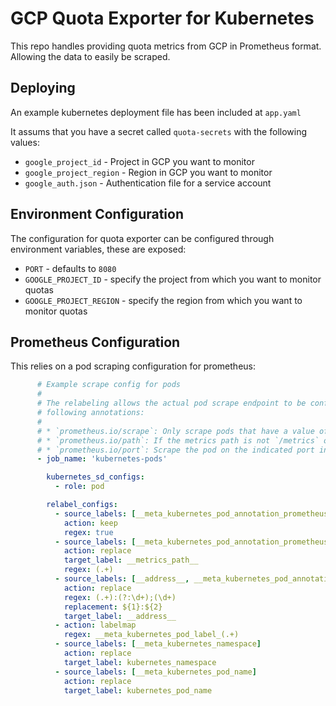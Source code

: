 # GCP Quota Exporter for Kubernetes

This repo handles providing quota metrics from GCP in Prometheus format.
Allowing the data to easily be scraped.


## Deploying

An example kubernetes deployment file has been included at `app.yaml`

It assums that you have a secret called `quota-secrets` with the following values:
- `google_project_id` - Project in GCP you want to monitor
- `google_project_region` - Region in GCP you want to monitor
- `google_auth.json` - Authentication file for a service account


## Environment Configuration

The configuration for quota exporter can be configured through environment
variables, these are exposed:

- `PORT` - defaults to `8080`
- `GOOGLE_PROJECT_ID` - specify the project from which you want to monitor quotas
- `GOOGLE_PROJECT_REGION` - specify the region from which you want to monitor
quotas


## Prometheus Configuration

This relies on a pod scraping configuration for prometheus:

```yaml
      # Example scrape config for pods
      #
      # The relabeling allows the actual pod scrape endpoint to be configured via the
      # following annotations:
      #
      # * `prometheus.io/scrape`: Only scrape pods that have a value of `true`
      # * `prometheus.io/path`: If the metrics path is not `/metrics` override this.
      # * `prometheus.io/port`: Scrape the pod on the indicated port instead of the default of `9102`.
      - job_name: 'kubernetes-pods'

        kubernetes_sd_configs:
          - role: pod

        relabel_configs:
          - source_labels: [__meta_kubernetes_pod_annotation_prometheus_io_scrape]
            action: keep
            regex: true
          - source_labels: [__meta_kubernetes_pod_annotation_prometheus_io_path]
            action: replace
            target_label: __metrics_path__
            regex: (.+)
          - source_labels: [__address__, __meta_kubernetes_pod_annotation_prometheus_io_port]
            action: replace
            regex: (.+):(?:\d+);(\d+)
            replacement: ${1}:${2}
            target_label: __address__
          - action: labelmap
            regex: __meta_kubernetes_pod_label_(.+)
          - source_labels: [__meta_kubernetes_namespace]
            action: replace
            target_label: kubernetes_namespace
          - source_labels: [__meta_kubernetes_pod_name]
            action: replace
            target_label: kubernetes_pod_name
```
